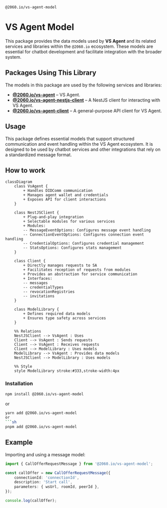 `@2060.io/vs-agent-model`
# VS Agent Model

This package provides the data models used by **VS Agent** and its related services and libraries within the `@2060.io` ecosystem. These models are essential for chatbot development and facilitate integration with the broader system.

## Packages Using This Library

The models in this package are used by the following services and libraries:

- **[@2060.io/vs-agent](../../apps/vs-agent/README.md)** – VS Agent.
- **[@2060.io/vs-agent-nestjs-client](../nestjs-client/README.md)** – A NestJS client for interacting with VS Agent.
- **[@2060.io/vs-agent-client](../client/README.md)** – A general-purpose API client for VS Agent.


## Usage

This package defines essential models that support structured communication and event handling within the VS Agent ecosystem. It is designed to be used by chatbot services and other integrations that rely on a standardized message format.

## How to work
```mermaid
classDiagram
    class VsAgent {
        + Handles DIDComm communication
        + Manages agent wallet and credentials
        + Exposes API for client interactions
    }

    class NestJSClient {
        + Plug-and-play integration
        + Selectable modules for various services
        + Modules:
        -- MessageEventOptions: Configures message event handling
        -- ConnectionEventOptions: Configures connection event handling
        -- CredentialOptions: Configures credential management
        -- StatsOptions: Configures stats management
    }

    class Client {
        + Directly manages requests to SA
        + Facilitates reception of requests from modules
        + Provides an abstraction for service communication
        + Interfaces:
        -- messages
        -- credentialTypes
        -- revocationRegistries
        -- invitations
    }

    class ModelLibrary {
        + Defines required data models
        + Ensures type safety across services
    }

    %% Relations
    NestJSClient --> VsAgent : Uses
    Client --> VsAgent : Sends requests
    Client --> VsAgent : Receives requests
    Client --> ModelLibrary : Uses models
    ModelLibrary --> VsAgent : Provides data models
    NestJSClient --> ModelLibrary : Uses models

    %% Style
    style ModelLibrary stroke:#333,stroke-width:4px
```

### Installation

```sh
npm install @2060.io/vs-agent-model
```
or
```sh
yarn add @2060.io/vs-agent-model
or
```sh
pnpm add @2060.io/vs-agent-model
```

## Example

Importing and using a message model:

```typescript
import { CallOfferRequestMessage } from '@2060.io/vs-agent-model';

const callOffer = new CallOfferRequestMessage({
    connectionId: 'connectionId',
    description: 'Start call',
    parameters: { wsUrl, roomId, peerId },
});

console.log(callOffer);
```
